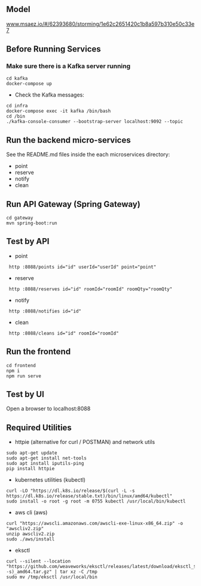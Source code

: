 # 

## Model
www.msaez.io/#/62393680/storming/1e62c2651420c1b8a597b310e50c33e7

## Before Running Services
### Make sure there is a Kafka server running
```
cd kafka
docker-compose up
```
- Check the Kafka messages:
```
cd infra
docker-compose exec -it kafka /bin/bash
cd /bin
./kafka-console-consumer --bootstrap-server localhost:9092 --topic
```

## Run the backend micro-services
See the README.md files inside the each microservices directory:

- point
- reserve
- notify
- clean


## Run API Gateway (Spring Gateway)
```
cd gateway
mvn spring-boot:run
```

## Test by API
- point
```
 http :8088/points id="id" userId="userId" point="point" 
```
- reserve
```
 http :8088/reserves id="id" roomId="roomId" roomQty="roomQty" 
```
- notify
```
 http :8088/notifies id="id" 
```
- clean
```
 http :8088/cleans id="id" roomId="roomId" 
```


## Run the frontend
```
cd frontend
npm i
npm run serve
```

## Test by UI
Open a browser to localhost:8088

## Required Utilities

- httpie (alternative for curl / POSTMAN) and network utils
```
sudo apt-get update
sudo apt-get install net-tools
sudo apt install iputils-ping
pip install httpie
```

- kubernetes utilities (kubectl)
```
curl -LO "https://dl.k8s.io/release/$(curl -L -s https://dl.k8s.io/release/stable.txt)/bin/linux/amd64/kubectl"
sudo install -o root -g root -m 0755 kubectl /usr/local/bin/kubectl
```

- aws cli (aws)
```
curl "https://awscli.amazonaws.com/awscli-exe-linux-x86_64.zip" -o "awscliv2.zip"
unzip awscliv2.zip
sudo ./aws/install
```

- eksctl 
```
curl --silent --location "https://github.com/weaveworks/eksctl/releases/latest/download/eksctl_$(uname -s)_amd64.tar.gz" | tar xz -C /tmp
sudo mv /tmp/eksctl /usr/local/bin
```

